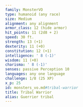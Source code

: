 ```yaml
---
family: MonsterVO
type: humanoid (any race)
size: Medium
alignment: any alignment
armor_class: 12 (hide armor)
hit_points: 11 (2d8 + 2)
speed: 30 ft.
strength: 13 (+1)
dexterity: 11 (+0)
constitution: 12 (+1)
intelligence: ' 8 (-1)'
wisdom: 11 (+0)
charisma: ' 8 (-1)'
senses: passive Perception 10
languages: any one language
challenge: 1/8 (25 XP)
x_p: 25
id: monsters_vo.md#tribal-warrior
title: Tribal Warrior
alias: Guerrier tribal
---
```


